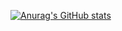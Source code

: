 

[![Anurag's GitHub stats](https://github-readme-stats.vercel.app/api?username=Menusyes&show_icons=true&theme=tokyonight&locale=cn&hide_border=true)](https://github.com/Menusyes)


